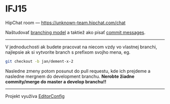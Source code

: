# IFJ15

HipChat room — https://unknown-team.hipchat.com/chat

Naštudovať [branching model](http://nvie.com/posts/a-successful-git-branching-model/) a taktiež ako písať [commit messages](http://chris.beams.io/posts/git-commit/).

----

V jednoduchosti ak budete pracovat na niecom vzdy vo vlastnej branchi, najlepsie ak si vytvorite branch s prefixom svojho mena, eg.
```sh
git checkout -b jan/dement-x-2
```
Nasledne zmeny potom posunut do pull requestu, kde ich prejdeme a nasledne mergnem do development branchu.
**Nerobte žiadne commity/merge do master a develop branchu!!**

----

Projekt využíva [EditorConfig](http://editorconfig.org/#download)

